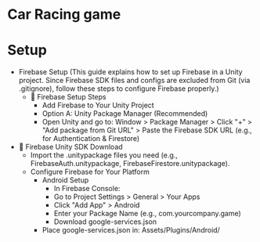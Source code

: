 # Car Racing game

# Setup
 - Firebase Setup (This guide explains how to set up Firebase in a Unity project. Since Firebase SDK files and configs are excluded from Git (via .gitignore), follow these steps to configure Firebase properly.)
   - 🚀 Firebase Setup Steps
      - Add Firebase to Your Unity Project
      - Option A: Unity Package Manager (Recommended)
      - Open Unity and go to: Window > Package Manager > Click "+" > "Add package from Git URL" > Paste the Firebase SDK URL (e.g., for Authentication & Firestore)
  - 🚀 Firebase Unity SDK Download
    - Import the .unitypackage files you need (e.g., FirebaseAuth.unitypackage, FirebaseFirestore.unitypackage).
    - Configure Firebase for Your Platform
      - Android Setup
        - In Firebase Console:
        - Go to Project Settings > General > Your Apps
        - Click "Add App" > Android
        - Enter your Package Name (e.g., com.yourcompany.game)
        - Download google-services.json
      - Place google-services.json in: Assets/Plugins/Android/
